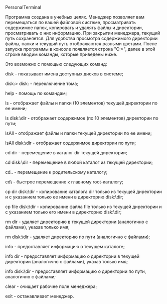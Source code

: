 PersonalTerminal

Программа создана в учебных целях. Менеджер позволяет вам перемещаться по вашей файловой системе, просматривать содержимое папок, копировать и удалять файлы и директории, просматривать о них информацию. При закрытии менеджера, текущий путь сохраняется. Для удобства просмотра содержимого директории файлы, папки и текущий путь отображаются разными цветами. После запуска программы в консоле появляется строка "C:\>", далее в этой строке вводим команды, которые приведены ниже. 

Это возможно с помощью следующих команд:

disk - показывает имена доступных дисков в системе;

disk:\> disk: - переключение тома;

help - помощь по командам;

ls - отображает файлы и папки (10 элементов) текущей директории по ее имени;

ls disk:\dir - отображает содержимое (по 10 элементов) директории по пути;

lsAll - отображает файлы и папки текущей директории по ее имени;

lsAll disk:\dir - отображает содержимое директории по пути;

cd dir - перемещение в каталог dir текущей директории;

cd disk:\dir - перемещение в любой каталог из текущей директории;

cd.. - перемещение к родительскому каталогу;

cd\\ - быстрое перемещение к главному root-каталогу;

cp dir disk:\dir - копирование каталога dir только из текущей директории и с указанием только ее имени в директорию disk:\dir;

cp file disk:\dir - копирование файла file только из текущей директории и с указанием только его имени в директорию disk:\dir;

rm dir - удаляет директорию в текущей директории (аналогично с файлами), указав только имя;

rm disk:\dir - удаляет директорию по пути (аналогично с файлами);

info - предоставляет информацию о текущем каталоге;

info dir - предоставляет информацию о директории в текущей директории (аналогично с файлами), указав только имя;

info disk:\dir - предоставляет информацию о директории по пути, аналогично с файлами;

clear - очищает рабочее поле менеджера;

exit - останавливает менеджер.
